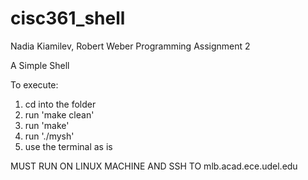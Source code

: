 # cisc361_shell

Nadia Kiamilev, Robert Weber
Programming Assignment 2

A Simple Shell


To execute:
1. cd into the folder
2. run 'make clean'
3. run 'make'
4. run './mysh'
5. use the terminal as is

MUST RUN ON LINUX MACHINE AND SSH TO mlb.acad.ece.udel.edu
